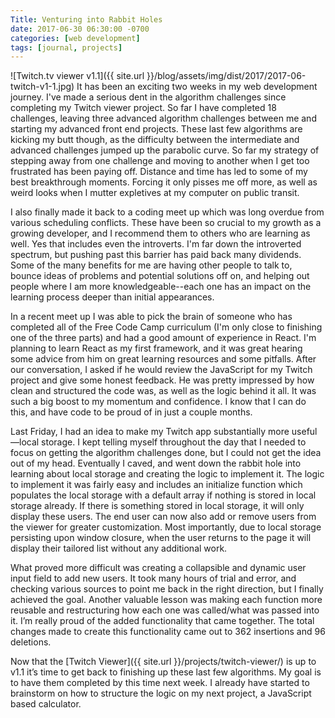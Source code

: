 ```yaml
---
Title: Venturing into Rabbit Holes
date: 2017-06-30 06:30:00 -0700
categories: [web development]
tags: [journal, projects]
---
```

![Twitch.tv viewer v1.1]({{ site.url }}/blog/assets/img/dist/2017/2017-06-twitch-v1-1.jpg)
It has been an exciting two weeks in my web development journey. I've made a serious dent in the algorithm challenges since completing my Twitch viewer project. So far I have completed 18 challenges, leaving three advanced algorithm challenges between me and starting my advanced front end projects. These last few algorithms are kicking my butt though, as the difficulty between the intermediate and advanced challenges jumped up the parabolic curve. So far my strategy of stepping away from one challenge and moving to another when I get too frustrated has been paying off. Distance and time has led to some of my best breakthrough moments. Forcing it only pisses me off more, as well as weird looks when I mutter expletives at my computer on public transit.

I also finally made it back to a coding meet up which was long overdue from various scheduling conflicts. These have been so crucial to my growth as a growing developer, and I recommend them to others who are learning as well. Yes that includes even the introverts. I'm far down the introverted spectrum, but pushing past this barrier has paid back many dividends. Some of the many benefits for me are having other people to talk to, bounce ideas of problems and potential solutions off on, and helping out people where I am more knowledgeable--each one has an impact on the learning process deeper than initial appearances.
<!--more-->
In a recent meet up I was able to pick the brain of someone who has completed all of the Free Code Camp curriculum (I'm only close to finishing one of the three parts) and had a good amount of experience in React. I'm planning to learn React as my first framework, and it was great hearing some advice from him on great learning resources and some pitfalls. After our conversation, I asked if he would review the JavaScript for my Twitch project and give some honest feedback. He was pretty impressed by how clean and structured the code was, as well as the logic behind it all. It was such a big boost to my momentum and confidence. I know that I can do this, and have code to be proud of in just a couple months.

Last Friday, I had an idea to make my Twitch app substantially more useful—local storage. I kept telling myself throughout the day that I needed to focus on getting the algorithm challenges done, but I could not get the idea out of my head. Eventually I caved, and went down the rabbit hole into learning about local storage and creating the logic to implement it. The logic to implement it was fairly easy and includes an initialize function which populates the local storage with a default array if nothing is stored in local storage already. If there is something stored in local storage, it will only display these users. The end user can now also add or remove users from the viewer for greater customization. Most importantly, due to local storage persisting upon window closure, when the user returns to the page it will display their tailored list without any additional work.

What proved more difficult was creating a collapsible and dynamic user input field to add new users. It took many hours of trial and error, and checking various sources to point me back in the right direction, but I finally achieved the goal. Another valuable lesson was making each function more reusable and restructuring how each one was called/what was passed into it. I’m really proud of the added functionality that came together. The total changes made to create this functionality came out to 362 insertions and 96 deletions.

Now that the [Twitch Viewer]({{ site.url }}/projects/twitch-viewer/) is up to v1.1 it’s time to get back to finishing up these last few algorithms. My goal is to have them completed by this time next week. I already have started to brainstorm on how to structure the logic on my next project, a JavaScript based calculator.
